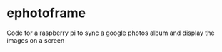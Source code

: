 # ephotoframe
Code for a raspberry pi to sync a google photos album and display the images on a screen
